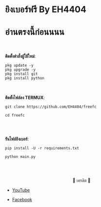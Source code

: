 # ยิงเบอร์ฟรี By EH4404

# อ่านตรงนี้ก่อนนนน

<br><br>
**ติดตั้งตำสั่งผู้ใช้ใหม่**:<br>
```
pkg update -y
pkg upgrade -y
pkg install git
pkg install python
```
<br><br>
**ติดตั้งไฟล์ลง TERMUX**:<br>
```
git clone https://github.com/EH4404/freefc

cd freefc
```
<br><br>

**รันไฟล์ยิงเบอร์**:<br>
```
pip install -U -r requirements.txt

python main.py
```
<br><br>

<p align="center">🤘 เครดิต 🤘</p>

* <a href="https://youtube.com/channel/UCdaBhAIBlxdg1_8D0mfB1SA">YouTube</a>

* <a href="https://www.facebook.com/EH.STORE999">Facebook</a>
